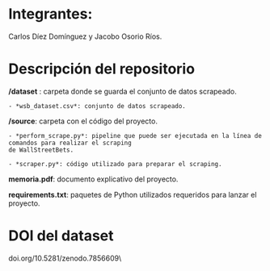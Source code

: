# Integrantes:

Carlos Díez Domínguez y Jacobo Osorio Ríos.

# Descripción del repositorio

**/dataset** : carpeta donde se guarda el conjunto de datos scrapeado.

    - *wsb_dataset.csv*: conjunto de datos scrapeado.

**/source**: carpeta con el código del proyecto.

    - *perform_scrape.py*: pipeline que puede ser ejecutada en la línea de comandos para realizar el scraping
    de WallStreetBets.

    - *scraper.py*: código utilizado para preparar el scraping.

**memoria.pdf**: documento explicativo del proyecto.

**requirements.txt**: paquetes de Python utilizados requeridos para lanzar el proyecto.

# DOI del dataset
doi.org/10.5281/zenodo.7856609\
